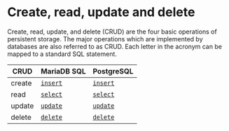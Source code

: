 # Create, read, update and delete

Create, read, update, and delete (CRUD) are the four basic operations of
persistent storage. The major operations which are implemented by databases
are also referred to as CRUD. Each letter in the acronym can be mapped to a
standard SQL statement.

| CRUD   | MariaDB SQL     | PostgreSQL       |
| ------ | --------------- | ---------------- |
| create | [`insert`][m_i] | [`insert`][pg_i] |
| read   | [`select`][m_s] | [`select`][pg_s] |
| update | [`update`][m_u] | [`update`][pg_u] |
| delete | [`delete`][m_d] | [`delete`][pg_d] |


[m_i]: https://mariadb.com/kb/en/insert/
[m_s]: https://mariadb.com/kb/en/select/ 
[m_u]: https://mariadb.com/kb/en/update/
[m_d]: https://mariadb.com/kb/en/delete/ 
[pg_i]: https://www.postgresql.org/docs/current/sql-insert.html
[pg_s]: https://www.postgresql.org/docs/current/sql-select.html
[pg_u]: https://www.postgresql.org/docs/current/sql-update.html
[pg_d]: https://www.postgresql.org/docs/current/sql-delete.html
